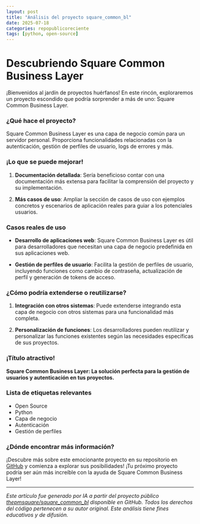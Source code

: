 ```yaml
---
layout: post
title: "Análisis del proyecto square_common_bl"
date: 2025-07-18
categories: repopublicoreciente
tags: [python, open-source]
---
```


# Descubriendo Square Common Business Layer

¡Bienvenidos al jardín de proyectos huérfanos! En este rincón, exploraremos un proyecto escondido que podría sorprender a más de uno: Square Common Business Layer.

### ¿Qué hace el proyecto?

Square Common Business Layer es una capa de negocio común para un servidor personal. Proporciona funcionalidades relacionadas con la autenticación, gestión de perfiles de usuario, logs de errores y más.

### ¡Lo que se puede mejorar!

1. **Documentación detallada**: Sería beneficioso contar con una documentación más extensa para facilitar la comprensión del proyecto y su implementación.
  
2. **Más casos de uso**: Ampliar la sección de casos de uso con ejemplos concretos y escenarios de aplicación reales para guiar a los potenciales usuarios.

### Casos reales de uso

- **Desarrollo de aplicaciones web**: Square Common Business Layer es útil para desarrolladores que necesitan una capa de negocio predefinida en sus aplicaciones web.

- **Gestión de perfiles de usuario**: Facilita la gestión de perfiles de usuario, incluyendo funciones como cambio de contraseña, actualización de perfil y generación de tokens de acceso.

### ¿Cómo podría extenderse o reutilizarse?

1. **Integración con otros sistemas**: Puede extenderse integrando esta capa de negocio con otros sistemas para una funcionalidad más completa.

2. **Personalización de funciones**: Los desarrolladores pueden reutilizar y personalizar las funciones existentes según las necesidades específicas de sus proyectos.

### ¡Título atractivo!

**Square Common Business Layer: La solución perfecta para la gestión de usuarios y autenticación en tus proyectos.**

### Lista de etiquetas relevantes

- Open Source
- Python
- Capa de negocio
- Autenticación
- Gestión de perfiles

### ¿Dónde encontrar más información?

¡Descubre más sobre este emocionante proyecto en su repositorio en [GitHub](https://github.com/thepmsquare/square_common_bl) y comienza a explorar sus posibilidades! ¡Tu próximo proyecto podría ser aún más increíble con la ayuda de Square Common Business Layer!

---

*Este artículo fue generado por IA a partir del proyecto público [thepmsquare/square_common_bl](https://github.com/thepmsquare/square_common_bl) disponible en GitHub. Todos los derechos del código pertenecen a su autor original. Este análisis tiene fines educativos y de difusión.*
